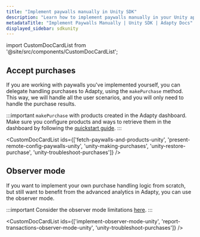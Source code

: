 ```yaml
---
title: "Implement paywalls manually in Unity SDK"
description: "Learn how to implement paywalls manually in your Unity app with Adapty SDK."
metadataTitle: "Implement Paywalls Manually | Unity SDK | Adapty Docs"
displayed_sidebar: sdkunity
---
```


import CustomDocCardList from '@site/src/components/CustomDocCardList';

## Accept purchases

If you are working with paywalls you've implemented yourself, you can delegate handling purchases to Adapty, using the `makePurchase` method. This way, we will handle all the user scenarios, and you will only need to handle the purchase results.

:::important
`makePurchase` with products created in the Adapty dashboard. Make sure you configure products and ways to retrieve them in the dashboard by following the [quickstart guide](quickstart).
:::

<CustomDocCardList ids={['fetch-paywalls-and-products-unity', 'present-remote-config-paywalls-unity', 'unity-making-purchases', 'unity-restore-purchase', 'unity-troubleshoot-purchases']} />

## Observer mode

If you want to implement your own purchase handling logic from scratch, but still want to benefit from the advanced analytics in Adapty, you can use the observer mode.

:::important
Consider the observer mode limitations [here](observer-vs-full-mode).
:::

<CustomDocCardList ids={['implement-observer-mode-unity', 'report-transactions-observer-mode-unity', 'unity-troubleshoot-purchases']} />
